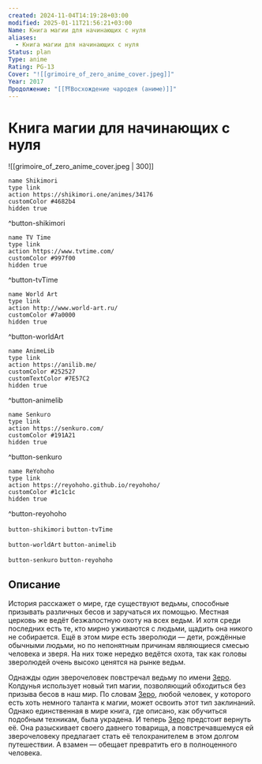 ```yaml
---
created: 2024-11-04T14:19:28+03:00
modified: 2025-01-11T21:56:21+03:00
Name: Книга магии для начинающих с нуля
aliases:
  - Книга магии для начинающих с нуля
Status: plan
Type: anime
Rating: PG-13
Cover: "![[grimoire_of_zero_anime_cover.jpeg]]"
Year: 2017
Продолжение: "[[⛩️Восхождение чародея (аниме)]]"
---
```


# Книга магии для начинающих с нуля

![[grimoire_of_zero_anime_cover.jpeg | 300]]

```button
name Shikimori
type link
action https://shikimori.one/animes/34176
customColor #4682b4
hidden true
```
^button-shikimori

```button
name TV Time
type link
action https://www.tvtime.com/
customColor #997f00
hidden true
```
^button-tvTime

```button
name World Art
type link
action http://www.world-art.ru/
customColor #7a0000
hidden true
```
^button-worldArt

```button
name AnimeLib
type link
action https://anilib.me/
customColor #252527
customTextColor #7E57C2
hidden true
```
^button-animelib

```button
name Senkuro
type link
action https://senkuro.com/
customColor #191A21
hidden true
```
^button-senkuro

```button
name ReYohoho
type link
action https://reyohoho.github.io/reyohoho/
customColor #1c1c1c
hidden true
```
^button-reyohoho

`button-shikimori` `button-tvTime`

`button-worldArt` `button-animelib`

`button-senkuro` `button-reyohoho`

## Описание

История расскажет о мире, где существуют ведьмы, способные призывать различных бесов и заручаться их помощью. Местная церковь же ведёт безжалостную охоту на всех ведьм. И хотя среди последних есть те, кто мирно уживаются с людьми, щадить она никого не собирается. Ещё в этом мире есть зверолюди — дети, рождённые обычными людьми, но по непонятным причинам являющиеся смесью человека и зверя. На них тоже нередко ведётся охота, так как головы зверолюдей очень высоко ценятся на рынке ведьм.

Однажды один зверочеловек повстречал ведьму по имени [Зеро](https://shikimori.one/characters/138035-zero). Колдунья использует новый тип магии, позволяющий обходиться без призыва бесов в наш мир. По словам [Зеро](https://shikimori.one/characters/138035-zero), любой человек, у которого есть хоть немного таланта к магии, может освоить этот тип заклинаний. Однако единственная в мире книга, где описано, как обучиться подобным техникам, была украдена. И теперь [Зеро](https://shikimori.one/characters/138035-zero) предстоит вернуть её. Она разыскивает своего давнего товарища, а повстречавшемуся ей зверочеловеку предлагает стать её телохранителем в этом долгом путешествии. А взамен — обещает превратить его в полноценного человека.
